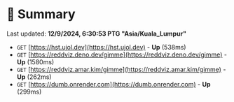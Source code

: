 # 📖 Summary
Last updated: **12/9/2024, 6:30:53 PTG "Asia/Kuala_Lumpur"**

- `GET` [https://hst.ujol.dev](https://hst.ujol.dev) - **Up** (538ms)
- `GET` [https://reddviz.deno.dev/gimme](https://reddviz.deno.dev/gimme) - **Up** (1580ms)
- `GET` [https://reddviz.amar.kim/gimme](https://reddviz.amar.kim/gimme) - **Up** (262ms)
- `GET` [https://dumb.onrender.com](https://dumb.onrender.com) - **Up** (299ms)

